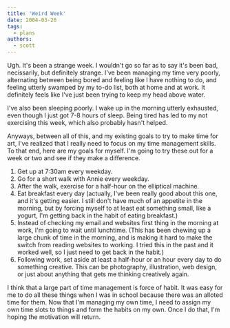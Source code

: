 ```yaml
---
title: 'Weird Week'
date: 2004-03-26
tags:
  - plans
authors:
  - scott
---
```


Ugh. It's been a strange week. I wouldn't go so far as to say it's been bad, necissarily, but definitely strange. I've been managing my time very poorly, alternating between being bored and feeling like I have nothing to do, and feeling utterly swamped by my to-do list, both at home and at work. It definitely feels like I've just been trying to keep my head above water.

I've also been sleeping poorly. I wake up in the morning utterly exhausted, even though I just got 7-8 hours of sleep. Being tired has led to my not exercising this week, which also probably hasn't helped.

Anyways, between all of this, and my existing goals to try to make time for art, I've realized that I really need to focus on my time management skills. To that end, here are my goals for myself. I'm going to try these out for a week or two and see if they make a difference.

1. Get up at 7:30am every weekday.
2. Go for a short walk with Annie every weekday.
3. After the walk, exercise for a half-hour on the elliptical machine.
4. Eat breakfast every day (actually, I've been really good about this one, and it's getting easier. I still don't have much of an appetite in the morning, but by forcing myself to at least eat something small, like a yogurt, I'm getting back in the habit of eating breakfast.)
5. Instead of checking my email and websites first thing in the morning at work, I'm going to wait until lunchtime. (This has been chewing up a large chunk of time in the morning, and is making it hard to make the switch from reading websites to working. I tried this in the past and it worked well, so I just need to get back in the habit.)
6. Following work, set aside at least a half-hour or an hour every day to do something creative. This can be photography, illustration, web design, or just about anything that gets me thinking creatively again.

I think that a large part of time management is force of habit. It was easy for me to do all these things when I was in school because there was an alloted time for them. Now that I'm managing my own time, I need to assign my own time slots to things and form the habits on my own. Once I do that, I'm hoping the motivation will return.
